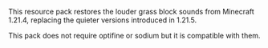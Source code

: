 This resource pack restores the louder grass block sounds from Minecraft 1.21.4, replacing the quieter versions introduced in 1.21.5.


This pack does not require optifine or sodium but it is compatible with them.
